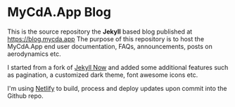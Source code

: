 # MyCdA.App Blog

This is the source repository the **Jekyll** based blog published at https://blog.mycda.app
The purpose of this repository is to host the MyCdA.App end user documentation, FAQs, announcements, posts on aerodynamics etc.

I started from a fork of [Jekyll Now](http://www.jekyllnow.com/) and added some additional features such as pagination, a customized dark theme, font awesome icons etc.

I'm using [Netlify](https://app.netlify.com/) to build, process and deploy updates upon commit into the Github repo.
